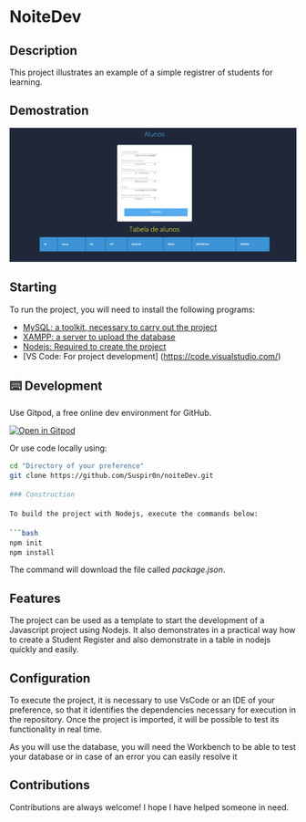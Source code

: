 #  NoiteDev

## Description 

This project illustrates an example of a simple registrer of students for learning.

## Demostration

![prototype](./img/prototype.png)

## Starting

To run the project, you will need to install the following programs:

- [MySQL: a toolkit, necessary to carry out the project](https://www.mysql.com/)
- [XAMPP: a server to upload the database](https://www.apachefriends.org/pt_br/index.html)
- [Nodejs: Required to create the project](https://nodejs.org/en/)
- [VS Code: For project development] (https://code.visualstudio.com/)

## ⌨️ Development

Use Gitpod, a free online dev environment for GitHub.

[![Open in Gitpod](https://gitpod.io/button/open-in-gitpod.svg)](https://gitpod.io/#https://github.com/Suspir0n/noiteDev.git)

Or use code locally using:
```bash
cd "Directory of your preference"
git clone https://github.com/Suspir0n/noiteDev.git

### Construction

To build the project with Nodejs, execute the commands below:

```bash
npm init
npm install
```

The command will download the file called *package.json*.

## Features

The project can be used as a template to start the development of a Javascript project using Nodejs. It also demonstrates in a practical way how to create a Student Register and also demonstrate in a table in nodejs quickly and easily.

## Configuration

To execute the project, it is necessary to use VsCode or an IDE of your preference, so that it identifies the dependencies necessary for execution in the repository. Once the project is imported, it will be possible to test its functionality in real time.

As you will use the database, you will need the Workbench to be able to test your database or in case of an error you can easily resolve it

## Contributions

Contributions are always welcome! I hope I have helped someone in need.
